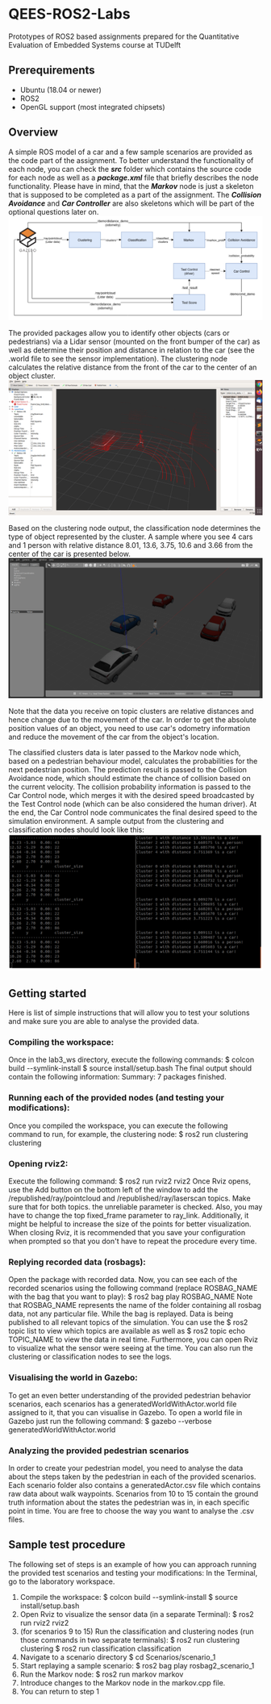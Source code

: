 # QEES-ROS2-Labs
Prototypes of ROS2 based assignments prepared for the Quantitative Evaluation of Embedded Systems course at TUDelft

## Prerequirements
- Ubuntu (18.04 or newer)
- ROS2
- OpenGL support (most integrated chipsets)

## Overview
A simple ROS model of a car and a few sample scenarios are provided as the code part of the assignment. To better understand the functionality of each node, you can check the ***src*** folder which contains the source code for each node as well as a ***package.xml*** file that briefly describes the node functionality. Please have in mind, that the ***Markov*** node is just a skeleton that is supposed to be completed as a part of the assignment. The ***Collision Avoidance*** and ***Car Controller*** are also skeletons which will be part of the optional questions later on. 
![System schematic](/readme_images/architecture_schematic.png "System schematic")

The provided packages allow you to identify other objects (cars or pedestrians) via a Lidar sensor (mounted on the front bumper of the car) as well as determine their position and distance in relation to the car (see the .world file to see the sensor implementation). The clustering node calculates the relative distance from the front of the car to the center of an object cluster. 
![RViz example](/readme_images/rviz_tutorial.png "RViz example")

Based on the clustering node output, the classification node determines the type of object represented by the cluster. A sample where you see 4 cars and 1 person with relative distance 8.01, 13.6, 3.75, 10.6 and 3.66 from the center of the car is presented below.
![Gazebo example](/readme_images/Gazebo_tutorial.png "Gazebo example")

Note that the data you receive on topic clusters are relative distances and hence change due to the movement of the car. In order to get the absolute position values of an object, you need to use car's odometry information and reduce the movement of the car from the object's location. 

The classified clusters data is later passed to the Markov node which, based on a pedestrian behaviour model, calculates the  probabilities for the next pedestrian position. 
The prediction result is passed to the Collision Avoidance node, which should estimate the chance of collision based on the current velocity. 
The collision probability information is passed to the Car Control node, which merges it with the desired speed broadcasted by the Test Control node (which can be also considered the human driver). 
At the end, the Car Control node communicates the final desired speed to the simulation environment. 
A sample output from the clustering and classification nodes should look like this:
![Output example](/readme_images/output_example.png "Output example")

## Getting started
Here is list of simple instructions that will allow you to test your solutions and make sure you are able to analyse the provided data.

### Compiling the workspace: 
Once in the lab3_ws directory, execute the following commands:
$ colcon build --symlink-install
$ source install/setup.bash 
The final output should contain the following information: Summary: 7 packages finished.
   
### Running each of the provided nodes (and testing your modifications): 
Once you compiled the workspace, you can execute the following command to run, for example, the clustering node:
$ ros2 run clustering clustering
    
### Opening rviz2:
Execute the following command:
$ ros2 run rviz2 rviz2
Once Rviz opens, use the Add button on the bottom left of the window to add the /republished/ray/pointcloud and /republished/ray/laserscan topics. Make sure that for both topics. the unreliable parameter is checked. Also, you may have to change the top fixed_frame parameter to ray_link. Additionally, it might be helpful to increase the size of the points for better visualization. When closing Rviz, it is recommended that you save your configuration when prompted so that you don't have to repeat the procedure every time.
    
### Replying recorded data (rosbags):
Open the package with recorded data. Now, you can see each of the recorded scenarios using the following command (replace ROSBAG_NAME with the bag that you want to play):
$ ros2 bag play ROSBAG_NAME
Note that ROSBAG\_NAME represents the name of the folder containing all rosbag data, not any particular file. While the bag is replayed. Data is being published to all relevant topics of the simulation. You can use the 
$ ros2 topic list
to view which topics are available as well as 
$ ros2 topic echo TOPIC_NAME 
to view the data in real time. Furthermore, you can open Rviz to visualize what the sensor were seeing at the time. You can also run the clustering or classification nodes to see the logs. 
    
### Visualising the world in Gazebo:
To get an even better understanding of the provided pedestrian behavior scenarios, each scenarios has a generatedWorldWithActor.world file assigned to it, that you can visualise in Gazebo.
To open a world file in Gazebo just run the following command:
$ gazebo --verbose generatedWorldWithActor.world

### Analyzing the provided pedestrian scenarios
In order to create your pedestrian model, you need to analyse the data about the steps taken by the pedestrian in each of the provided scenarios. Each scenario folder also contains a generatedActor.csv file which contains raw data about walk waypoints. Scenarios from 10 to 15 contain the ground truth information about the states the pedestrian was in, in each specific point in time. You are free to choose the way you want to analyse the .csv files. 

## Sample test procedure
The following set of steps is an example of how you can approach running the provided test scenarios and testing your modifications:
In the Terminal, go to the laboratory workspace.
1. Compile the workspace:
$ colcon build --symlink-install
$ source install/setup.bash 
2. Open Rviz to visualize the sensor data (in a separate Terminal):
$ ros2 run rviz2 rviz2
3. (for scenarios 9 to 15) Run the classification and clustering nodes (run those commands in two separate terminals):
$ ros2 run clustering clustering
$ ros2 run classification classification
4. Navigate to a scenario directory
$ cd Scenarios/scenario_1
5. Start replaying a sample scenario:
$ ros2 bag play rosbag2_scenario_1
6. Run the Markov node:
$ ros2 run markov markov
7. Introduce changes to the Markov node in the markov.cpp file. 
8. You can return to step 1 